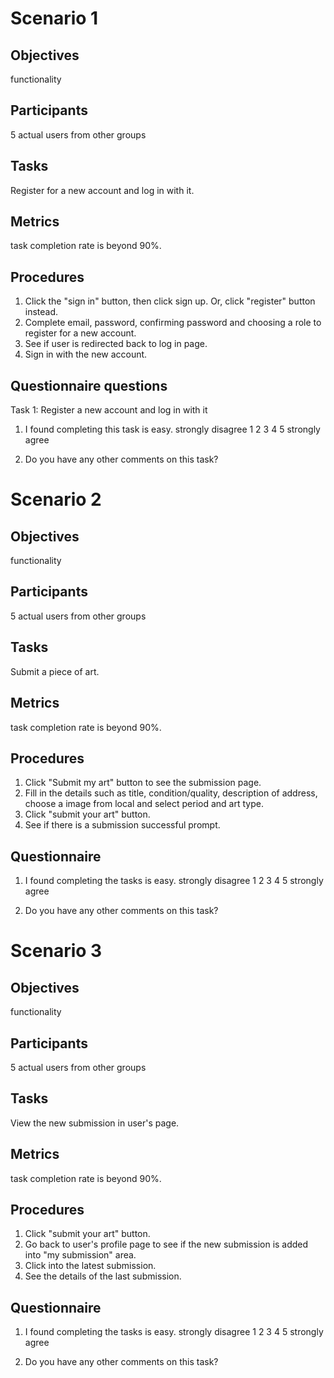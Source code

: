 # Scenario 1
## Objectives
  functionality

## Participants
  5 actual users from other groups

## Tasks
  Register for a new account and log in with it.

## Metrics
  task completion rate is beyond 90%.

## Procedures
1. Click the "sign in" button, then click sign up. Or, click "register" button instead.
2. Complete email, password, confirming password and choosing a role to register for a new account.
3. See if user is redirected back to log in page.
4. Sign in with the new account.

## Questionnaire questions
Task 1: Register a new account and log in with it
1. I found completing this task is easy.
strongly disagree 1  2  3  4  5  strongly agree

2. Do you have any other comments on this task?

# Scenario 2
## Objectives
  functionality

## Participants
  5 actual users from other groups

## Tasks
  Submit a piece of art.

## Metrics
  task completion rate is beyond 90%.

## Procedures
1. Click "Submit my art" button to see the submission page.
2. Fill in the details such as title, condition/quality, description of address, choose a image from local and select period and art type.
3. Click "submit your art" button.
4. See if there is a submission successful prompt.

## Questionnaire
1. I found completing the tasks is easy.
strongly disagree 1  2  3  4  5  strongly agree

2. Do you have any other comments on this task?

# Scenario 3
## Objectives
  functionality

## Participants
  5 actual users from other groups

## Tasks
  View the new submission in user's page.

## Metrics
  task completion rate is beyond 90%.

## Procedures
1. Click "submit your art" button.
2. Go back to user's profile page to see if the new submission is added into "my submission" area.
3. Click into the latest submission.
4. See the details of the last submission. 

## Questionnaire
1. I found completing the tasks is easy.
strongly disagree 1  2  3  4  5  strongly agree

2. Do you have any other comments on this task?